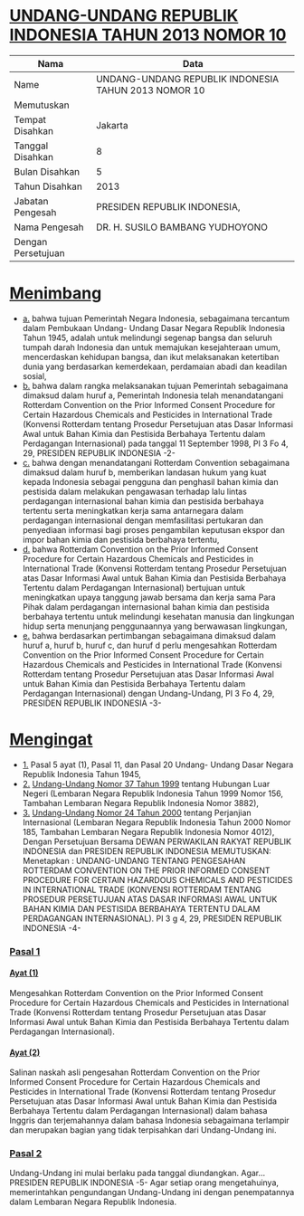 # [UNDANG-UNDANG REPUBLIK INDONESIA TAHUN 2013 NOMOR 10](http://example.org/legal/document/uu/2013/10)

| Nama | Data |
| ------ | ----- |
|Name|UNDANG-UNDANG REPUBLIK INDONESIA TAHUN 2013 NOMOR 10|
|Memutuskan||
|Tempat Disahkan|Jakarta|
|Tanggal Disahkan|8|
|Bulan Disahkan|5|
|Tahun Disahkan|2013|
|Jabatan Pengesah|PRESIDEN REPUBLIK INDONESIA,|
|Nama Pengesah|DR. H. SUSILO BAMBANG YUDHOYONO|
|Dengan Persetujuan||
# [Menimbang](http://example.org/legal/document/uu/2013/10/menimbang)

* [a.](http://example.org/legal/document/uu/2013/10/menimbang/point/a) bahwa tujuan Pemerintah Negara Indonesia, sebagaimana tercantum dalam Pembukaan Undang- Undang Dasar Negara Republik Indonesia Tahun 1945, adalah untuk melindungi segenap bangsa dan seluruh tumpah darah Indonesia dan untuk memajukan kesejahteraan umum, mencerdaskan kehidupan bangsa, dan ikut melaksanakan ketertiban dunia yang berdasarkan kemerdekaan, perdamaian abadi dan keadilan sosial,
* [b.](http://example.org/legal/document/uu/2013/10/menimbang/point/b) bahwa dalam rangka melaksanakan tujuan Pemerintah sebagaimana dimaksud dalam huruf a, Pemerintah Indonesia telah menandatangani Rotterdam Convention on the Prior Informed Consent Procedure for Certain Hazardous Chemicals and Pesticides in International Trade (Konvensi Rotterdam tentang Prosedur Persetujuan atas Dasar Informasi Awal untuk Bahan Kimia dan Pestisida Berbahaya Tertentu dalam Perdagangan Internasional) pada tanggal 11 September 1998, PI 3 Fo 4, 29, PRESIDEN REPUBLIK INDONESIA -2-
* [c.](http://example.org/legal/document/uu/2013/10/menimbang/point/c) bahwa dengan menandatangani Rotterdam Convention sebagaimana dimaksud dalam huruf b, memberikan landasan hukum yang kuat kepada Indonesia sebagai pengguna dan penghasil bahan kimia dan pestisida dalam melakukan pengawasan terhadap lalu lintas perdagangan internasional bahan kimia dan pestisida berbahaya tertentu serta meningkatkan kerja sama antarnegara dalam perdagangan internasional dengan memfasilitasi pertukaran dan penyediaan informasi bagi proses pengambilan keputusan ekspor dan impor bahan kimia dan pestisida berbahaya tertentu,
* [d.](http://example.org/legal/document/uu/2013/10/menimbang/point/d) bahwa Rotterdam Convention on the Prior Informed Consent Procedure for Certain Hazardous Chemicals and Pesticides in International Trade (Konvensi Rotterdam tentang Prosedur Persetujuan atas Dasar Informasi Awal untuk Bahan Kimia dan Pestisida Berbahaya Tertentu dalam Perdagangan Internasional) bertujuan untuk meningkatkan upaya tanggung jawab bersama dan kerja sama Para Pihak dalam perdagangan internasional bahan kimia dan pestisida berbahaya tertentu untuk melindungi kesehatan manusia dan lingkungan hidup serta menunjang penggunaannya yang berwawasan lingkungan,
* [e.](http://example.org/legal/document/uu/2013/10/menimbang/point/e) bahwa berdasarkan pertimbangan sebagaimana dimaksud dalam huruf a, huruf b, huruf c, dan huruf d perlu mengesahkan Rotterdam Convention on the Prior Informed Consent Procedure for Certain Hazardous Chemicals and Pesticides in International Trade (Konvensi Rotterdam tentang Prosedur Persetujuan atas Dasar Informasi Awal untuk Bahan Kimia dan Pestisida Berbahaya Tertentu dalam Perdagangan Internasional) dengan Undang-Undang, PI 3 Fo 4, 29, PRESIDEN REPUBLIK INDONESIA -3-
# [Mengingat](http://example.org/legal/document/uu/2013/10/mengingat)

* [1.](http://example.org/legal/document/uu/2013/10/mengingat/point/0001) Pasal 5 ayat (1), Pasal 11, dan Pasal 20 Undang- Undang Dasar Negara Republik Indonesia Tahun 1945,
* [2.](http://example.org/legal/document/uu/2013/10/mengingat/point/0002) [Undang-Undang Nomor 37 Tahun 1999](http://example.org/legal/document/uu/1999/37) tentang Hubungan Luar Negeri (Lembaran Negara Republik Indonesia Tahun 1999 Nomor 156, Tambahan Lembaran Negara Republik Indonesia Nomor 3882),
* [3.](http://example.org/legal/document/uu/2013/10/mengingat/point/0003) [Undang-Undang Nomor 24 Tahun 2000](http://example.org/legal/document/uu/2000/24) tentang Perjanjian Internasional (Lembaran Negara Republik Indonesia Tahun 2000 Nomor 185, Tambahan Lembaran Negara Republik Indonesia Nomor 4012), Dengan Persetujuan Bersama DEWAN PERWAKILAN RAKYAT REPUBLIK INDONESIA dan PRESIDEN REPUBLIK INDONESIA MEMUTUSKAN: Menetapkan : UNDANG-UNDANG TENTANG PENGESAHAN ROTTERDAM CONVENTION ON THE PRIOR INFORMED CONSENT PROCEDURE FOR CERTAIN HAZARDOUS CHEMICALS AND PESTICIDES IN INTERNATIONAL TRADE (KONVENSI ROTTERDAM TENTANG PROSEDUR PERSETUJUAN ATAS DASAR INFORMASI AWAL UNTUK BAHAN KIMIA DAN PESTISIDA BERBAHAYA TERTENTU DALAM PERDAGANGAN INTERNASIONAL). PI 3 g 4, 29, PRESIDEN REPUBLIK INDONESIA -4-

### [Pasal 1](http://example.org/legal/document/uu/2013/10/pasal/0001)

#### [Ayat (1)](http://example.org/legal/document/uu/2013/10/pasal/0001/version/20130508/ayat/0001)
Mengesahkan Rotterdam Convention on the Prior Informed Consent Procedure for Certain Hazardous Chemicals and Pesticides in International Trade (Konvensi Rotterdam tentang Prosedur Persetujuan atas Dasar Informasi Awal untuk Bahan Kimia dan Pestisida Berbahaya Tertentu dalam Perdagangan Internasional).

#### [Ayat (2)](http://example.org/legal/document/uu/2013/10/pasal/0001/version/20130508/ayat/0002)
Salinan naskah asli pengesahan Rotterdam Convention on the Prior Informed Consent Procedure for Certain Hazardous Chemicals and Pesticides in International Trade (Konvensi Rotterdam tentang Prosedur Persetujuan atas Dasar Informasi Awal untuk Bahan Kimia dan Pestisida Berbahaya Tertentu dalam Perdagangan Internasional) dalam bahasa Inggris dan terjemahannya dalam bahasa Indonesia sebagaimana terlampir dan merupakan bagian yang tidak terpisahkan dari Undang-Undang ini.


### [Pasal 2](http://example.org/legal/document/uu/2013/10/pasal/0002)
Undang-Undang ini mulai berlaku pada tanggal diundangkan. Agar... PRESIDEN REPUBLIK INDONESIA -5- Agar setiap orang mengetahuinya, memerintahkan pengundangan Undang-Undang ini dengan penempatannya dalam Lembaran Negara Republik Indonesia.
